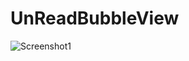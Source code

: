 UnReadBubbleView
===============

![Screenshot1](http://heroims.github.io/UnReadBubbleView/Untitled.gif "Screenshot1") 
